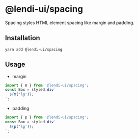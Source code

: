 # @lendi-ui/spacing

Spacing styles HTML element spacing like margin and padding.

## Installation

```
yarn add @lendi-ui/spacing
```

## Usage

- margin

```jsx
import { m } from '@lendi-ui/spacing';
const Box = styled.div`
  ${m('lg')};
`;
```

- padding

```jsx
import { p } from '@lendi-ui/spacing';
const Box = styled.div`
  ${p('lg')};
`;
```
